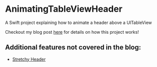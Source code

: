 # AnimatingTableViewHeader
A Swift project explaining how to animate a header above a UITableView

Checkout my blog post [here](https://michiganlabs.com/ios/development/2016/05/31/ios-animating-uitableview-header/)
for details on how this project works!

## Additional features not covered in the blog:
* [Stretchy Header](https://github.com/MichiganLabs/AnimatingTableViewHeader/tree/feature/stretchy-header)
